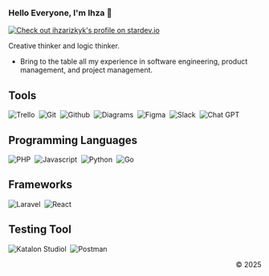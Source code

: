 ### Hello Everyone, I'm Ihza 👋

[![Check out ihzarizkyk's profile on stardev.io](https://stardev.io/developers/ihzarizkyk/badge/languages/global.svg)](https://stardev.io/developers/ihzarizkyk)

Creative thinker and logic thinker.
- Bring to the table all my experience in software engineering, product management, and project management.

## Tools

![Trello](https://img.shields.io/badge/trello-blue?style=for-the-badge&logo=trello)&nbsp;
![Git](https://img.shields.io/badge/git-silver?style=for-the-badge&logo=git)&nbsp;
![Github](https://img.shields.io/badge/github-black?style=for-the-badge&logo=github)&nbsp;
![Diagrams](https://img.shields.io/badge/diagrams-silver?style=for-the-badge&logo=diagrams)&nbsp;
![Figma](https://img.shields.io/badge/figma-pink?style=for-the-badge&logo=figma)&nbsp;
![Slack](https://img.shields.io/badge/slack-brown?style=for-the-badge&logo=slack)&nbsp;
![Chat GPT](https://img.shields.io/badge/chatgpt-brown?style=for-the-badge&logo=chat_gpt)&nbsp;

## Programming Languages

![PHP](https://img.shields.io/badge/php-black?style=for-the-badge&logo=php)&nbsp;
![Javascript](https://img.shields.io/badge/javascript-purple?style=for-the-badge&logo=javascript)&nbsp;
![Python](https://img.shields.io/badge/python-purple?style=for-the-badge&logo=python)&nbsp;
![Go](https://img.shields.io/badge/go-purple?style=for-the-badge&logo=go)&nbsp;

## Frameworks

![Laravel](https://img.shields.io/badge/laravel-black?style=for-the-badge&logo=laravel)&nbsp;
![React](https://img.shields.io/badge/react-black?style=for-the-badge&logo=react)&nbsp;

## Testing Tool

![Katalon Studiol](https://img.shields.io/badge/katalon-black?style=for-the-badge&logo=katalon)&nbsp;
![Postman](https://img.shields.io/badge/postman-pink?style=for-the-badge&logo=postman)&nbsp;

<p align="right">&copy; 2025</p>
